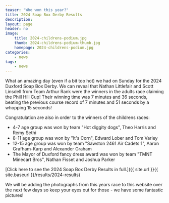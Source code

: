 ```yaml
---
teaser: "Who won this year?"
title: 2024 Soap Box Derby Results
description:
layout: page
header: no
image: 
    title: 2024-childrens-podium.jpg
    thumb: 2024-childrens-podium-thumb.jpg
    homepage: 2024-childrens-podium.jpg
categories:
    - news
tags:
    - news
---
```


What an amazing day (even if a bit too hot) we had on Sunday for the 2024 Duxford Soap Box Derby. We can reveal that Nathan Littlefair and Scott Linsdell from Team Arthur Rank were the winners in the adults race claiming the Phill Hill Cup! Their winning time was 7 minutes and 36 seconds, beating the previous course record of 7 minutes and 51 seconds by a whopping 15 seconds!

Congratulation are also in order to the winners of the childrens races:

* 4-7 age group was won by team "Hot diggity dogs", Theo Harris and Remy Sethi
* 8-11 age group was won by "It's Corn", Edward Lober and Tom Varley
* 12-15 age group was won by team "Sawston 2461 Air Cadets 1", Aaron Grafham-Karp and Alexander Graham	
* The Mayor of Duxford fancy dress award was won by team "TMNT Minecart Bros", Nathan Fisset and Joshua Parker

[Click here to see the 2024 Soap Box Derby Results in full.]({{ site.url }}{{ site.baseurl }}/results/2024-results)

We will be adding the photographs from this years race to this website over the next few days so keep your eyes out for those - we have some fantastic pictures!
